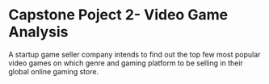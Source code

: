 # Capstone Poject 2- Video Game Analysis
A startup game seller company intends to find out the top few most popular video games on which genre and gaming platform to be selling in their global online gaming store.
